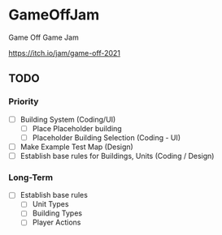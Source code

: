 # GameOffJam
Game Off Game Jam


https://itch.io/jam/game-off-2021

## TODO

### Priority
- [ ] Building System (Coding/UI)
  - [ ] Place Placeholder building
  - [ ] Placeholder Building Selection (Coding - UI)
- [ ] Make Example Test Map (Design)
- [ ] Establish base rules for Buildings, Units (Coding / Design)

### Long-Term
- [ ] Establish base rules
  - [ ] Unit Types
  - [ ] Building Types
  - [ ] Player Actions

